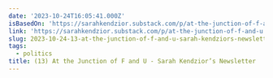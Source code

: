 ```yaml
---
date: '2023-10-24T16:05:41.000Z'
isBasedOn: 'https://sarahkendzior.substack.com/p/at-the-junction-of-f-and-u'
link: 'https://sarahkendzior.substack.com/p/at-the-junction-of-f-and-u'
slug: 2023-10-24-13-at-the-junction-of-f-and-u-sarah-kendziors-newsletter
tags:
  - politics
title: (13) At the Junction of F and U - Sarah Kendzior’s Newsletter
---
```


